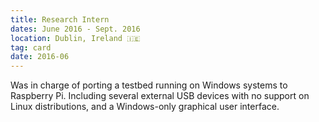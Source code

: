 ```yaml
---
title: Research Intern
dates: June 2016 - Sept. 2016
location: Dublin, Ireland 🇮🇪
tag: card
date: 2016-06
---
```


Was in charge of porting a testbed running on Windows systems to Raspberry Pi. Including several external USB devices with no support on Linux distributions, and a Windows-only graphical user interface.
